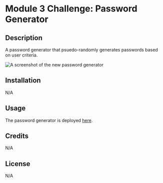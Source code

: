 # Module 3 Challenge: Password Generator


## Description
A password generator that psuedo-randomly generates passwords based on user criteria.

![A screenshot of the new password generator]()

## Installation
N/A

## Usage
The password generator is deployed [here](#).

## Credits
N/A

## License
N/A